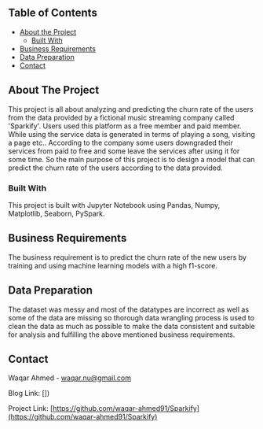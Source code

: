 <!-- TABLE OF CONTENTS -->
## Table of Contents

* [About the Project](#about-the-project)
  * [Built With](#built-with)
* [Business Requirements](#business-requirements)
* [Data Preparation](#data-preparation)
* [Contact](#contact)


<!-- ABOUT THE PROJECT -->
## About The Project
This project is all about analyzing and predicting the churn rate of the users from the data provided by a fictional music streaming company called 'Sparkify'. Users used this platform as a free member and paid member. While using the service data is generated in terms of playing a song, visiting a page etc.. According to the company some users downgraded their services from paid to free and some leave the services after using it for some time. So the main purpose of this project is to design a model that can predict the churn rate of the users according to the data provided.
<!-- Built With -->
### Built With
This project is built with Jupyter Notebook using Pandas, Numpy, Matplotlib, Seaborn, PySpark.
<!-- Business Requirements -->
## Business Requirements
The business requirement is to predict the churn rate of the new users by training and using machine learning models with a high f1-score.
<!-- Data Preparation -->
## Data Preparation
The dataset was messy and most of the datatypes are incorrect as well as some of the data are missing so thorough data wrangling process is used to clean the data as much as possible to make the data consistent and suitable for analysis and fulfilling the above mentioned business requirements.

<!-- CONTACT -->
## Contact

Waqar Ahmed - waqar.nu@gmail.com

Blog Link: [])

Project Link: [https://github.com/waqar-ahmed91/Sparkify](https://github.com/waqar-ahmed91/Sparkify)
